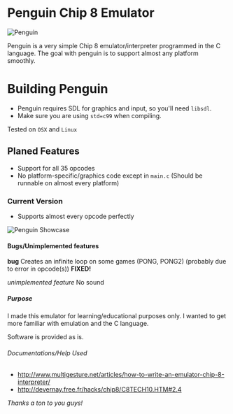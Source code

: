 # Penguin Chip 8 Emulator

![Penguin](https://dl.dropboxusercontent.com/u/60223805/penguin.png)

Penguin is a very simple Chip 8 emulator/interpreter programmed in the C language.
The goal with penguin is to support almost any platform smoothly.

# Building Penguin

* Penguin requires SDL for graphics and input, so you'll need ```libsdl```.
* Make sure you are using ```std=c99``` when compiling.

Tested on ```OSX``` and ```Linux```

## Planed Features

* Support for all 35 opcodes
* No platform-specific/graphics code except in ```main.c``` (Should be runnable on almost every platform)

### Current Version

* Supports almost every opcode perfectly

![Penguin Showcase](https://dl.dropboxusercontent.com/u/60223805/showcase.png)

#### Bugs/Unimplemented features

**bug** Creates an infinite loop on some games (PONG, PONG2) (probably due to error in opcode(s)) **FIXED!**

*unimplemented feature* No sound

##### Purpose

I made this emulator for learning/educational purposes only. I wanted to get more familiar with emulation and the C language. 

Software is provided as is.

###### Documentations/Help Used

* http://www.multigesture.net/articles/how-to-write-an-emulator-chip-8-interpreter/
* http://devernay.free.fr/hacks/chip8/C8TECH10.HTM#2.4

*Thanks a ton to you guys!*
